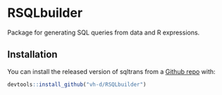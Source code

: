 # RSQLbuilder

Package for generating SQL queries from data and R expressions.

## Installation

You can install the released version of sqltrans from a [Github repo](https://github.com/vh-d/RSQLbuilder) with:

``` r
devtools::install_github("vh-d/RSQLbuilder")
```


